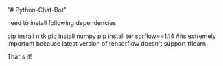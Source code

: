 "# Python-Chat-Bot" 


need to install following dependencies

pip install nltk
pip install numpy
pip install tensorflow==1.14 #its extremely important because latest version of tensorflow doesn't support tflearn


That's it!
